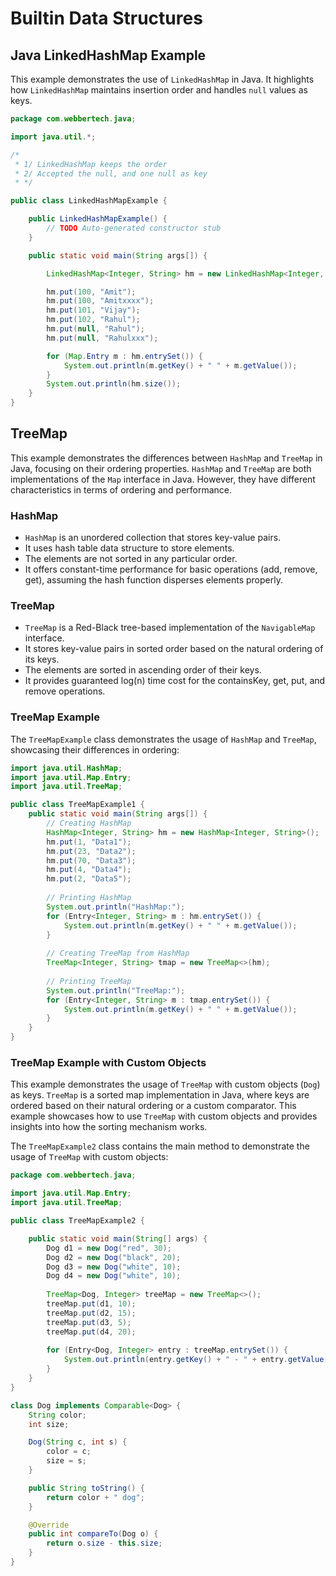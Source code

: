 # Builtin Data Structures

## Java LinkedHashMap Example

This example demonstrates the use of `LinkedHashMap` in Java. It highlights how `LinkedHashMap` maintains insertion order and handles `null` values as keys.


```java
package com.webbertech.java;

import java.util.*;

/*
 * 1/ LinkedHashMap keeps the order
 * 2/ Accepted the null, and one null as key
 * */

public class LinkedHashMapExample {

    public LinkedHashMapExample() {
        // TODO Auto-generated constructor stub
    }

    public static void main(String args[]) {

        LinkedHashMap<Integer, String> hm = new LinkedHashMap<Integer, String>();

        hm.put(100, "Amit");
        hm.put(100, "Amitxxxx");
        hm.put(101, "Vijay");
        hm.put(102, "Rahul");
        hm.put(null, "Rahul");
        hm.put(null, "Rahulxxx");

        for (Map.Entry m : hm.entrySet()) {
            System.out.println(m.getKey() + " " + m.getValue());
        }
        System.out.println(hm.size());
    }
}
```

## TreeMap

This example demonstrates the differences between `HashMap` and `TreeMap` in Java, focusing on their ordering properties. `HashMap` and `TreeMap` are both implementations of the `Map` interface in Java. However, they have different characteristics in terms of ordering and performance.

### HashMap

- `HashMap` is an unordered collection that stores key-value pairs.
- It uses hash table data structure to store elements.
- The elements are not sorted in any particular order.
- It offers constant-time performance for basic operations (add, remove, get), assuming the hash function disperses elements properly.

### TreeMap

- `TreeMap` is a Red-Black tree-based implementation of the `NavigableMap` interface.
- It stores key-value pairs in sorted order based on the natural ordering of its keys.
- The elements are sorted in ascending order of their keys.
- It provides guaranteed log(n) time cost for the containsKey, get, put, and remove operations.

### TreeMap Example

The `TreeMapExample` class demonstrates the usage of `HashMap` and `TreeMap`, showcasing their differences in ordering:

```java
import java.util.HashMap;
import java.util.Map.Entry;
import java.util.TreeMap;

public class TreeMapExample1 {
    public static void main(String args[]) {
        // Creating HashMap
        HashMap<Integer, String> hm = new HashMap<Integer, String>();
        hm.put(1, "Data1");
        hm.put(23, "Data2");
        hm.put(70, "Data3");
        hm.put(4, "Data4");
        hm.put(2, "Data5");
        
        // Printing HashMap
        System.out.println("HashMap:");
        for (Entry<Integer, String> m : hm.entrySet()) {
            System.out.println(m.getKey() + " " + m.getValue());
        }
        
        // Creating TreeMap from HashMap
        TreeMap<Integer, String> tmap = new TreeMap<>(hm);
        
        // Printing TreeMap
        System.out.println("TreeMap:");
        for (Entry<Integer, String> m : tmap.entrySet()) {
            System.out.println(m.getKey() + " " + m.getValue());
        }
    }   
}
```

### TreeMap Example with Custom Objects

This example demonstrates the usage of `TreeMap` with custom objects (`Dog`) as keys.
`TreeMap` is a sorted map implementation in Java, where keys are ordered based on their natural ordering or a custom comparator. This example showcases how to use `TreeMap` with custom objects and provides insights into how the sorting mechanism works.

The `TreeMapExample2` class contains the main method to demonstrate the usage of `TreeMap` with custom objects:

```java
package com.webbertech.java;

import java.util.Map.Entry;
import java.util.TreeMap;

public class TreeMapExample2 {

    public static void main(String[] args) {
        Dog d1 = new Dog("red", 30);
        Dog d2 = new Dog("black", 20);
        Dog d3 = new Dog("white", 10);
        Dog d4 = new Dog("white", 10);
        
        TreeMap<Dog, Integer> treeMap = new TreeMap<>();
        treeMap.put(d1, 10);
        treeMap.put(d2, 15);
        treeMap.put(d3, 5);
        treeMap.put(d4, 20);
        
        for (Entry<Dog, Integer> entry : treeMap.entrySet()) {
            System.out.println(entry.getKey() + " - " + entry.getValue());
        }
    }
}

class Dog implements Comparable<Dog> {
    String color;
    int size;

    Dog(String c, int s) {
        color = c;
        size = s;
    }

    public String toString() {
        return color + " dog";
    }

    @Override
    public int compareTo(Dog o) {
        return o.size - this.size;
    }
}
```